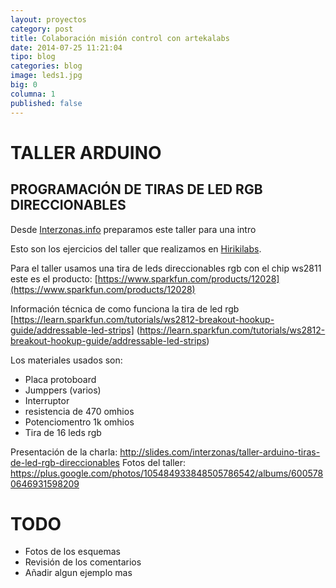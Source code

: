 ```yaml
---
layout: proyectos
category: post
title: Colaboración misión control con artekalabs
date: 2014-07-25 11:21:04
tipo: blog
categories: blog
image: leds1.jpg
big: 0
columna: 1
published: false
---
```


TALLER ARDUINO
==============

PROGRAMACIÓN DE TIRAS DE LED RGB DIRECCIONABLES
-----------------------------------------------

<!--mas-->

Desde [Interzonas.info](http://interzonas.info) preparamos este taller para una intro

Esto son los ejercicios del taller que realizamos en [Hirikilabs](http://hirikilabs.tabakalera.eu/).

Para el taller usamos una tira de leds direccionables rgb con el chip ws2811 este es el producto:
[https://www.sparkfun.com/products/12028](https://www.sparkfun.com/products/12028)

Información técnica de como funciona la tira de led rgb [https://learn.sparkfun.com/tutorials/ws2812-breakout-hookup-guide/addressable-led-strips] (https://learn.sparkfun.com/tutorials/ws2812-breakout-hookup-guide/addressable-led-strips)

Los materiales usados son:

* Placa protoboard
* Jumppers (varios)
* Interruptor
* resistencia de 470 omhios
* Potenciomentro 1k omhios
* Tira de 16 leds rgb

Presentación de la charla: http://slides.com/interzonas/taller-arduino-tiras-de-led-rgb-direccionables
Fotos del taller:  https://plus.google.com/photos/105484933848505786542/albums/6005780646931598209

TODO
====

* Fotos de los esquemas
* Revisión de los comentarios
* Añadir algun ejemplo mas
